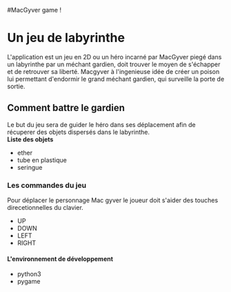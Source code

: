 #MacGyver game !

<h1>Un jeu de labyrinthe</h1>
<p>
	L'application est un jeu en 2D ou un héro incarné par MacGyver
	piegé dans un labyrinthe par un méchant gardien, doit trouver
	le moyen de s'échapper et de retrouver sa liberté.
	Macgyver à l'ingenieuse idée de créer un poison lui permettant
	d'endormir le grand méchant gardien, qui surveille la porte de sortie.
</p>
<h2>Comment battre le gardien</h2>
<p>
	Le but du jeu sera de guider le héro dans ses déplacement afin de récuperer des objets dispersés dans le labyrinthe.<br>
<strong>Liste des objets</strong>
<ul>
	<li>ether</li>
	<li>tube en plastique</li>
	<li>seringue</li>
</ul>
</p>
<h3>Les commandes du jeu</h3>
<p>
Pour déplacer le personnage Mac gyver le joueur doit s'aider des touches direcetionnelles du clavier.<br>
<ul>
	<li>UP</li>
	<li>DOWN</li>
	<li>LEFT</li>
	<li>RIGHT</li>
</ul>
</p>
<h4>L'environnement de développement</h4>
<p>
	<ul>
		<li>python3</li>
		<li>pygame</li>
	</ul>
</p>

